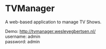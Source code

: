 # TVManager
A web-based application to manage TV Shows.

Demo: http://tvmanager.wesleyegbertsen.nl/  
username: admin  
password: admin  
